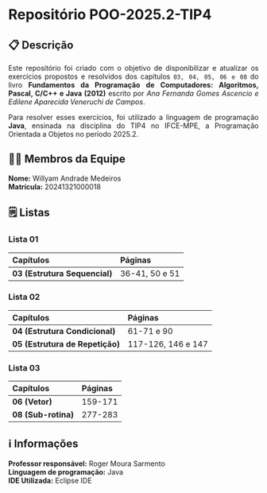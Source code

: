 # Repositório POO-2025.2-TIP4

## 📋 Descrição

<div align="justify">

Este repositório foi criado com o objetivo de disponibilizar e atualizar os exercícios propostos e resolvidos dos capítulos `03, 04, 05, 06 e 08` do livro **Fundamentos da Programação de Computadores: Algoritmos, Pascal, C/C++ e Java (2012)** escrito por *Ana Fernanda Gomes Ascencio e Edilene Aparecida Veneruchi de Campos*.

Para resolver esses exercícios, foi utilizado a linguagem de programação **Java**, ensinada na disciplina do TIP4 no IFCE-MPE, a Programação Orientada a Objetos no período 2025.2.

</div>

## 🧑‍💻 Membros da Equipe
**Nome:** Willyam Andrade Medeiros\
**Matrícula:** 20241321000018

## 🗒️ Listas

### Lista 01
| Capítulos | Páginas |
| :-- | :-- | 
| **03 (Estrutura Sequencial)** | 36-41, 50 e 51 |

### Lista 02
| Capítulos | Páginas |
| :-- | :-- | 
| **04 (Estrutura Condicional)** | 61-71 e 90 |
| **05 (Estrutura de Repetição)** | 117-126, 146 e 147 |

### Lista 03
| Capítulos | Páginas |
| :-- | :-- | 
| **06 (Vetor)** | 159-171 |
| **08 (Sub-rotina)** | 277-283 |

## ℹ️ Informações
**Professor responsável:** Roger Moura Sarmento\
**Linguagem de programação:** Java\
**IDE Utilizada:** Eclipse IDE
